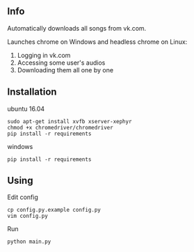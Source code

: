 ## Info
Automatically downloads all songs from vk.com.

Launches chrome on Windows and headless chrome on Linux:
1. Logging in vk.com
2. Accessing some user's audios
3. Downloading them all one by one

## Installation

ubuntu 16.04
```
sudo apt-get install xvfb xserver-xephyr
chmod +x chromedriver/chromedriver
pip install -r requirements
```
windows
```
pip install -r requirements
```


## Using
Edit config
```
cp config.py.example config.py 
vim config.py
```
Run
```
python main.py
```